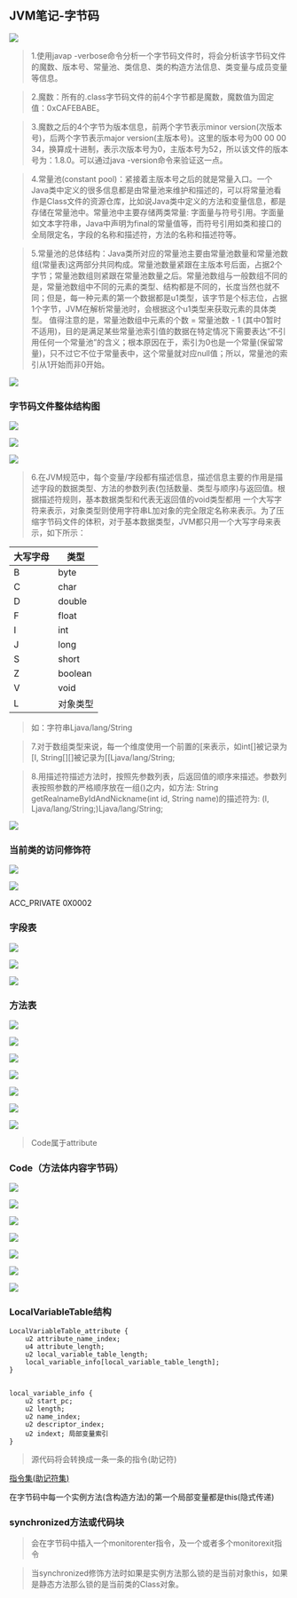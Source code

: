 ## JVM笔记-字节码

![](img/p19.png)


> 1.使用javap -verbose命令分析一个字节码文件时，将会分析该字节码文件的魔数、版本号、常量池、类信息、类的构造方法信息、类变量与成员变量等信息。

> 2.魔数：所有的.class字节码文件的前4个字节都是魔数，魔数值为固定值：0xCAFEBABE。

> 3.魔数之后的4个字节为版本信息，前两个字节表示minor version(次版本号)，后两个字节表示major version(主版本号)。这里的版本号为00 00 00 34，换算成十进制，表示次版本号为0，主版本号为52，所以该文件的版本号为：1.8.0。可以通过java -version命令来验证这一点。

> 4.常量池(constant pool)：紧接着主版本号之后的就是常量入口。一个Java类中定义的很多信息都是由常量池来维护和描述的，可以将常量池看作是Class文件的资源仓库，比如说Java类中定义的方法和变量信息，都是存储在常量池中。常量池中主要存储两类常量: 字面量与符号引用。字面量如文本字符串，Java中声明为final的常量值等，而符号引用如类和接口的全局限定名，字段的名称和描述符，方法的名称和描述符等。

> 5.常量池的总体结构：Java类所对应的常量池主要由常量池数量和常量池数组(常量表)这两部分共同构成。常量池数量紧跟在主版本号后面，占据2个字节；常量池数组则紧跟在常量池数量之后。常量池数组与一般数组不同的是，常量池数组中不同的元素的类型、结构都是不同的，长度当然也就不同；但是，每一种元素的第一个数据都是u1类型，该字节是个标志位，占据1个字节，JVM在解析常量池时，会根据这个u1类型来获取元素的具体类型。
> 值得注意的是，常量池数组中元素的个数 = 常量池数 - 1 (其中0暂时不适用)，目的是满足某些常量池索引值的数据在特定情况下需要表达“不引用任何一个常量池”的含义；根本原因在于，索引为0也是一个常量(保留常量)，只不过它不位于常量表中，这个常量就对应null值；所以，常量池的索引从1开始而非0开始。

![](img/p20.png)

### 字节码文件整体结构图
![](img/p21.png)

![](img/p22.png)

![](img/p23.png)

> 6.在JVM规范中，每个变量/字段都有描述信息，描述信息主要的作用是描述字段的数据类型、方法的参数列表(包括数量、类型与顺序)与返回值。根据描述符规则，基本数据类型和代表无返回值的void类型都用
> 一个大写字符来表示，对象类型则使用字符串L加对象的完全限定名称来表示。为了压缩字节码文件的体积，对于基本数据类型，JVM都只用一个大写字母来表示，如下所示：

|大写字母|类型|
|---|---|
|B|byte|
|C|char|
|D|double|
|F|float|
|I|int|
|J|long|
|S|short|
|Z|boolean|
|V|void|
|L|对象类型|

> 如：字符串Ljava/lang/String

> 7.对于数组类型来说，每一个维度使用一个前置的\[来表示，如int\[]被记录为\[I, String\[]\[]被记录为\[\[Ljava/lang/String;

> 8.用描述符描述方法时，按照先参数列表，后返回值的顺序来描述。参数列表按照参数的严格顺序放在一组()之内，如方法: String getRealnameByIdAndNickname(int id, String name)的描述符为: (I, Ljava/lang/String;)Ljava/lang/String;




![](img/p24.png)

### 当前类的访问修饰符
![](img/p25.png)

![](img/p26.png)

ACC_PRIVATE 0X0002

### 字段表
![](img/p27.png)

![](img/p28.png)

![](img/p29.png)

### 方法表

![](img/p30.png)

![](img/p31.png)

![](img/p32.png)

![](img/p33.png)

![](img/p34.png)

![](img/p35.png)

![](img/p36.png)

> Code属于attribute

### Code（方法体内容字节码）

![](img/p37.png)

![](img/p38.png)

![](img/p39.png)

![](img/p40.png)

![](img/p41.png)

![](img/p42.png)

![](img/p43.png)

### LocalVariableTable结构
```
LocalVariableTable_attribute {
    u2 attribute_name_index;
    u4 attribute_length;
    u2 local_variable_table_length;
    local_variable_info[local_variable_table_length];
}


local_variable_info {
    u2 start_pc;
    u2 length;
    u2 name_index;
    u2 descriptor_index;
    u2 indext; 局部变量索引
}
```

> 源代码将会转换成一条一条的指令(助记符)

[指令集(助记符集)](https://docs.oracle.com/javase/specs/jvms/se8/html/jvms-6.html#jvms-6.5.aload_n)

在字节码中每一个实例方法(含构造方法)的第一个局部变量都是this(隐式传递)

### synchronized方法或代码块
> 会在字节码中插入一个monitorenter指令，及一个或者多个monitorexit指令

> 当synchronized修饰方法时如果是实例方法那么锁的是当前对象this，如果是静态方法那么锁的是当前类的Class对象。























































































































































































































































































































































































